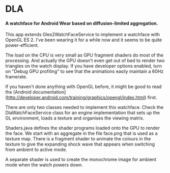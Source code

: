 # DLA

#### A watchface for Android Wear based on diffusion-limited aggregation.

This app extends Gles2WatchFaceService to implement a watchface with OpenGL ES 2.
I've been wearing it for a while now and it seems to be quite power-efficient.

The load on the CPU is very small as GPU fragment shaders do most of the processing.
And actually the GPU doesn't even get out of bed to render two triangles on the
watch display.  If you have developer options enabled, turn on "Debug GPU
profiling" to see that the animations easily maintain a 60Hz framerate.

If you haven't done anything with OpenGL before, it might be good to read the
[Android documentation]
(http://developer.android.com/training/graphics/opengl/index.html)
first.

There are only two classes needed to implement this watchface.  Check the
DlaWatchFaceService class for an engine implementation that sets up the
GL environment, loads a texture and organises the viewing matrix.

Shaders.java defines the shader programs loaded onto the GPU to render the face.
We start with an aggregate in the file face.png that is used as a texture map.
There is a fragment shader to animate the colours in the texture to give the
expanding shock wave that appears when switching from ambient to active mode.

A separate shader is used to create the monochrome image for ambient mode when
the watch powers down.
